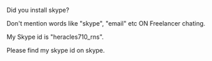 Did you install skype?

Don't mention words like "skype", "email" etc ON Freelancer chating.

My Skype id is "heracles710_rns".

Please find my skype id on skype.
